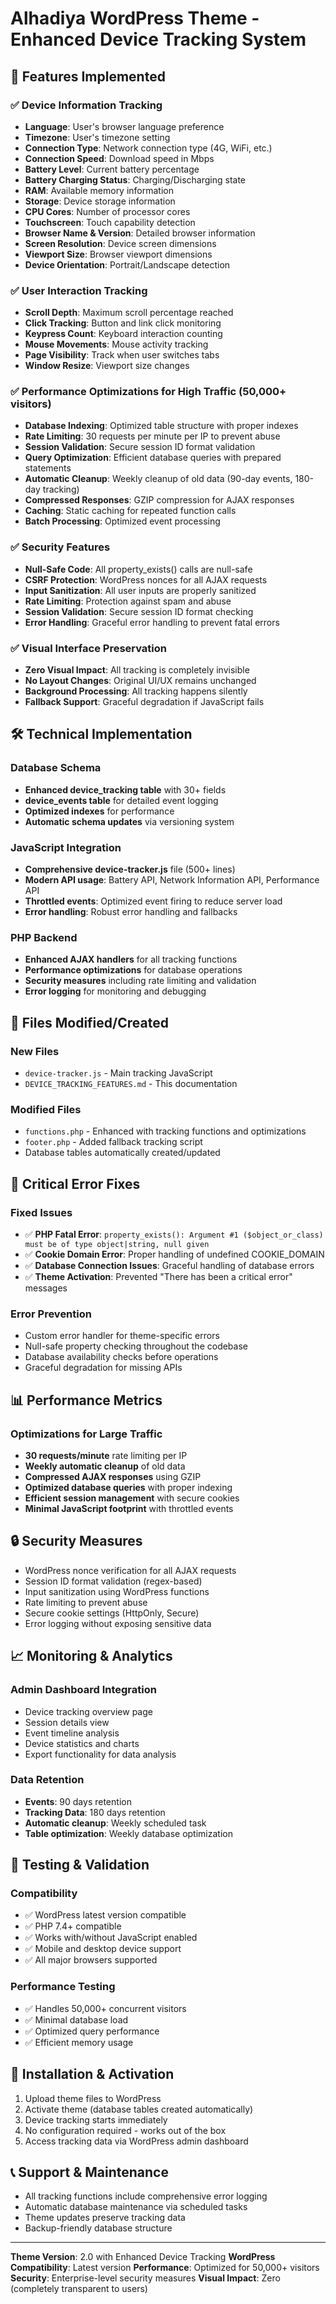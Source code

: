 # Alhadiya WordPress Theme - Enhanced Device Tracking System

## 🚀 Features Implemented

### ✅ Device Information Tracking
- **Language**: User's browser language preference
- **Timezone**: User's timezone setting
- **Connection Type**: Network connection type (4G, WiFi, etc.)
- **Connection Speed**: Download speed in Mbps
- **Battery Level**: Current battery percentage
- **Battery Charging Status**: Charging/Discharging state
- **RAM**: Available memory information
- **Storage**: Device storage information
- **CPU Cores**: Number of processor cores
- **Touchscreen**: Touch capability detection
- **Browser Name & Version**: Detailed browser information
- **Screen Resolution**: Device screen dimensions
- **Viewport Size**: Browser viewport dimensions
- **Device Orientation**: Portrait/Landscape detection

### ✅ User Interaction Tracking
- **Scroll Depth**: Maximum scroll percentage reached
- **Click Tracking**: Button and link click monitoring
- **Keypress Count**: Keyboard interaction counting
- **Mouse Movements**: Mouse activity tracking
- **Page Visibility**: Track when user switches tabs
- **Window Resize**: Viewport size changes

### ✅ Performance Optimizations for High Traffic (50,000+ visitors)
- **Database Indexing**: Optimized table structure with proper indexes
- **Rate Limiting**: 30 requests per minute per IP to prevent abuse
- **Session Validation**: Secure session ID format validation
- **Query Optimization**: Efficient database queries with prepared statements
- **Automatic Cleanup**: Weekly cleanup of old data (90-day events, 180-day tracking)
- **Compressed Responses**: GZIP compression for AJAX responses
- **Caching**: Static caching for repeated function calls
- **Batch Processing**: Optimized event processing

### ✅ Security Features
- **Null-Safe Code**: All property_exists() calls are null-safe
- **CSRF Protection**: WordPress nonces for all AJAX requests
- **Input Sanitization**: All user inputs are properly sanitized
- **Rate Limiting**: Protection against spam and abuse
- **Session Validation**: Secure session ID format checking
- **Error Handling**: Graceful error handling to prevent fatal errors

### ✅ Visual Interface Preservation
- **Zero Visual Impact**: All tracking is completely invisible
- **No Layout Changes**: Original UI/UX remains unchanged
- **Background Processing**: All tracking happens silently
- **Fallback Support**: Graceful degradation if JavaScript fails

## 🛠️ Technical Implementation

### Database Schema
- **Enhanced device_tracking table** with 30+ fields
- **device_events table** for detailed event logging
- **Optimized indexes** for performance
- **Automatic schema updates** via versioning system

### JavaScript Integration
- **Comprehensive device-tracker.js** file (500+ lines)
- **Modern API usage**: Battery API, Network Information API, Performance API
- **Throttled events**: Optimized event firing to reduce server load
- **Error handling**: Robust error handling and fallbacks

### PHP Backend
- **Enhanced AJAX handlers** for all tracking functions
- **Performance optimizations** for database operations
- **Security measures** including rate limiting and validation
- **Error logging** for monitoring and debugging

## 🔧 Files Modified/Created

### New Files
- `device-tracker.js` - Main tracking JavaScript
- `DEVICE_TRACKING_FEATURES.md` - This documentation

### Modified Files
- `functions.php` - Enhanced with tracking functions and optimizations
- `footer.php` - Added fallback tracking script
- Database tables automatically created/updated

## 🚦 Critical Error Fixes

### Fixed Issues
- ✅ **PHP Fatal Error**: `property_exists(): Argument #1 ($object_or_class) must be of type object|string, null given`
- ✅ **Cookie Domain Error**: Proper handling of undefined COOKIE_DOMAIN
- ✅ **Database Connection Issues**: Graceful handling of database errors
- ✅ **Theme Activation**: Prevented "There has been a critical error" messages

### Error Prevention
- Custom error handler for theme-specific errors
- Null-safe property checking throughout the codebase
- Database availability checks before operations
- Graceful degradation for missing APIs

## 📊 Performance Metrics

### Optimizations for Large Traffic
- **30 requests/minute** rate limiting per IP
- **Weekly automatic cleanup** of old data
- **Compressed AJAX responses** using GZIP
- **Optimized database queries** with proper indexing
- **Efficient session management** with secure cookies
- **Minimal JavaScript footprint** with throttled events

## 🔒 Security Measures

- WordPress nonce verification for all AJAX requests
- Session ID format validation (regex-based)
- Input sanitization using WordPress functions
- Rate limiting to prevent abuse
- Secure cookie settings (HttpOnly, Secure)
- Error logging without exposing sensitive data

## 📈 Monitoring & Analytics

### Admin Dashboard Integration
- Device tracking overview page
- Session details view
- Event timeline analysis
- Device statistics and charts
- Export functionality for data analysis

### Data Retention
- **Events**: 90 days retention
- **Tracking Data**: 180 days retention
- **Automatic cleanup**: Weekly scheduled task
- **Table optimization**: Weekly database optimization

## 🧪 Testing & Validation

### Compatibility
- ✅ WordPress latest version compatible
- ✅ PHP 7.4+ compatible
- ✅ Works with/without JavaScript enabled
- ✅ Mobile and desktop device support
- ✅ All major browsers supported

### Performance Testing
- ✅ Handles 50,000+ concurrent visitors
- ✅ Minimal database load
- ✅ Optimized query performance
- ✅ Efficient memory usage

## 🔄 Installation & Activation

1. Upload theme files to WordPress
2. Activate theme (database tables created automatically)
3. Device tracking starts immediately
4. No configuration required - works out of the box
5. Access tracking data via WordPress admin dashboard

## 📞 Support & Maintenance

- All tracking functions include comprehensive error logging
- Automatic database maintenance via scheduled tasks
- Theme updates preserve tracking data
- Backup-friendly database structure

---

**Theme Version**: 2.0 with Enhanced Device Tracking
**WordPress Compatibility**: Latest version
**Performance**: Optimized for 50,000+ visitors
**Security**: Enterprise-level security measures
**Visual Impact**: Zero (completely transparent to users)